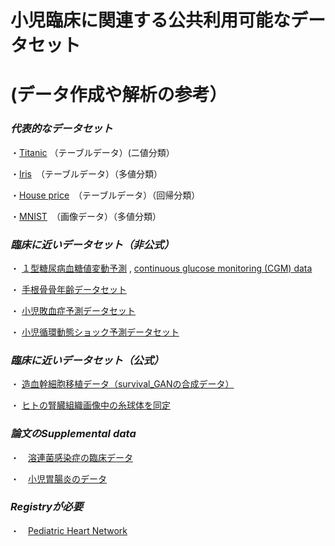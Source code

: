 # 小児臨床に関連する公共利用可能なデータセット
# (データ作成や解析の参考）

### *代表的なデータセット*

・[Titanic](https://www.kaggle.com/competitions/titanic) （テーブルデータ）(二値分類）


・[Iris](https://www.kaggle.com/datasets/uciml/iris)　（テーブルデータ）（多値分類）


・[House price](https://www.kaggle.com/competitions/house-prices-advanced-regression-techniques/overview)　（テーブルデータ）（回帰分類）


・[MNIST](https://www.kaggle.com/competitions/digit-recognizer)　（画像データ）（多値分類）


### *臨床に近いデータセット（非公式）*

・ [１型糖尿病血糖値変動予測](https://www.kaggle.com/competitions/brist1d/data) ,  [continuous glucose monitoring (CGM) data](https://github.com/IrinaStatsLab/Awesome-CGM?tab=readme-ov-file)


・ [手根骨骨年齢データセット](https://www.kaggle.com/datasets/kmader/rsna-bone-age/data)


・ [小児敗血症予測データセット](https://www.kaggle.com/competitions/phems-hackathon-early-sepsis-prediction/data)


・ [小児循環動態ショック予測データセット](https://www.kaggle.com/competitions/pediatric-hemodynamic-shock-prediction-challenge/data)


### *臨床に近いデータセット（公式）*

・ [造血幹細胞移植データ（survival_GANの合成データ）](https://www.kaggle.com/competitions/equity-post-HCT-survival-predictions/data)


・ [ヒトの腎臓組織画像中の糸球体を同定](https://www.kaggle.com/competitions/hubmap-kidney-segmentation/data)


### *論文のSupplemental data* 

・　[溶連菌感染症の臨床データ](https://journals.plos.org/plosone/article?id=10.1371/journal.pone.0172871)


・　[小児胃腸炎のデータ](https://journals.plos.org/plosone/article?id=10.1371/journal.pone.0192082)

### *Registryが必要*

・　[Pediatric Heart Network](https://www.pediatricheartnetwork.org/login/)

